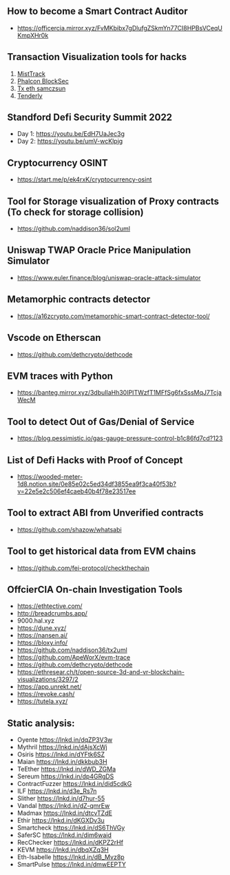 ## How to become a Smart Contract Auditor
- https://officercia.mirror.xyz/FvMKbibx7gDlufgZSkmYn77CI8HPBsVCeqUKmpXHr0k

## Transaction Visualization tools for hacks
1) [MistTrack](https://misttrack.io/)
2) [Phalcon BlockSec](https://phalcon.blocksec.com/?s=09)
3) [Tx eth samczsun](https://tx.eth.samczsun.com/)
4) [Tenderly](https://tenderly.co/)

## Standford Defi Security Summit 2022
- Day 1: https://youtu.be/EdH7UaJec3g
- Day 2: https://youtu.be/umV-wcKlpjg

## Cryptocurrency OSINT
- https://start.me/p/ek4rxK/cryptocurrency-osint

## Tool for Storage visualization of Proxy contracts (To check for storage collision)
- https://github.com/naddison36/sol2uml

## Uniswap TWAP Oracle Price Manipulation Simulator
- https://www.euler.finance/blog/uniswap-oracle-attack-simulator

## Metamorphic contracts detector
- https://a16zcrypto.com/metamorphic-smart-contract-detector-tool/

## Vscode on Etherscan
- https://github.com/dethcrypto/dethcode 

## EVM traces with Python
- https://banteg.mirror.xyz/3dbuIlaHh30IPITWzfT1MFfSg6fxSssMqJ7TcjaWecM 

## Tool to detect Out of Gas/Denial of Service
- https://blog.pessimistic.io/gas-gauge-pressure-control-b1c86fd7cd?123 

## List of Defi Hacks with Proof of Concept
- https://wooded-meter-1d8.notion.site/0e85e02c5ed34df3855ea9f3ca40f53b?v=22e5e2c506ef4caeb40b4f78e23517ee

## Tool to extract ABI from Unverified contracts
- https://github.com/shazow/whatsabi

## Tool to get historical data from EVM chains
- https://github.com/fei-protocol/checkthechain

## OffcierCIA On-chain Investigation Tools
- https://ethtective.com/
- http://breadcrumbs.app/
- 9000.hal.xyz
- https://dune.xyz/
- https://nansen.ai/
- https://bloxy.info/
- https://github.com/naddison36/tx2uml
- https://github.com/ApeWorX/evm-trace
- https://github.com/dethcrypto/dethcode
- https://ethresear.ch/t/open-source-3d-and-vr-blockchain-visualizations/3297/2
- https://app.unrekt.net/
- https://revoke.cash/
- https://tutela.xyz/



## Static analysis: 

- Oyente https://lnkd.in/dqZP3V3w
- Mythril https://lnkd.in/dAjsXcWj
- Osiris https://lnkd.in/dYFtk6SZ
- Maian https://lnkd.in/dkkbub3H
- TeEther https://lnkd.in/dWD_ZGMa
- Sereum https://lnkd.in/dp4GRgDS
- ContractFuzzer https://lnkd.in/did5cdkG
- ILF https://lnkd.in/d3e_Rs7n
- Slither https://lnkd.in/d7hur-55
- Vandal https://lnkd.in/dZ-qmrEw
- Madmax https://lnkd.in/dtcvTZdE
- Ethir https://lnkd.in/dKGXDv3u
- Smartcheck https://lnkd.in/dS6ThVGy
- SaferSC https://lnkd.in/dim6waid
- RecChecker https://lnkd.in/dKPZ2rHf
- KEVM https://lnkd.in/dbqXZq3H
- Eth-Isabelle https://lnkd.in/dB_Mvz8p
- SmartPulse https://lnkd.in/dmwEEPTY

